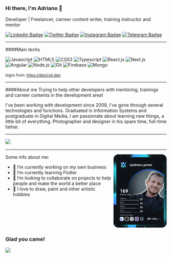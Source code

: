 ### Hi there, I'm Adriano 👋

Developer | Freelancer, carreer content writer, training instructor and mentor

<!-- [![Website Badge](https://img.shields.io/badge/Website-3b5998?style=flat-square&logo=google-chrome&logoColor=white)](https://gkassym.netlify.app)

Helpfull profile: https://github.com/Gapur/Gapur
-->

[![Linkedin Badge](https://img.shields.io/badge/-LinkedIn-0e76a8?style=flat-square&logo=Linkedin&logoColor=white)](https://linkedin.com/in/adrianomaringolo) [![Twitter Badge](https://img.shields.io/badge/-Twitter-00acee?style=flat-square&logo=Twitter&logoColor=white)](https://twitter.com/adrmaringolo) [![Instagram Badge](https://img.shields.io/badge/-Instagram-e4405f?style=flat-square&logo=Instagram&logoColor=white)](https://www.instagram.com/adrianomaringolo/) [![Telegram Badge](https://img.shields.io/badge/-Telegram-0088cc?style=flat-square&logo=Telegram&logoColor=white)](https://t.me/adrianomaringolo)

---

####Main techs

<!--  -->
<img height=40 title="Javascript" src="https://cdn.jsdelivr.net/gh/devicons/devicon/icons/javascript/javascript-original.svg" />
<img height=40 title="HTML5" src="https://cdn.jsdelivr.net/gh/devicons/devicon/icons/html5/html5-original.svg" />
<img height=40 title="CSS3" src="https://cdn.jsdelivr.net/gh/devicons/devicon/icons/css3/css3-original.svg" />
<img height=40 title="Typescript" src="https://cdn.jsdelivr.net/gh/devicons/devicon/icons/typescript/typescript-original.svg" />
<img height=40 title="React.js" src="https://cdn.jsdelivr.net/gh/devicons/devicon/icons/react/react-original.svg" />
<img height=40 title="Next.js" src="https://cdn.jsdelivr.net/gh/devicons/devicon/icons/nextjs/nextjs-original.svg" />  
<img height=40 title="Angular" src="https://cdn.jsdelivr.net/gh/devicons/devicon/icons/angularjs/angularjs-original.svg" />
<img height=40 title="Node.js" src="https://cdn.jsdelivr.net/gh/devicons/devicon/icons/nodejs/nodejs-original.svg" />  
<img height=40 title="Git" src="https://cdn.jsdelivr.net/gh/devicons/devicon/icons/git/git-plain.svg"/>
<img height=40 title="Firebase" src="https://cdn.jsdelivr.net/gh/devicons/devicon/icons/firebase/firebase-plain.svg" />
<img height=40 title="Mongo" src="https://cdn.jsdelivr.net/gh/devicons/devicon/icons/mongodb/mongodb-original.svg" />

<small>logos from: https://devicon.dev</small>

---

####About me
Trying to help other developers with mentoring, trainings and carreer contents in the development area!

I've been working with development since 2009, I've gone through several technologies and functions. Graduated in Information Systems and postgraduate in Digital Media, I am passionate about learning new things, a little bit of everything. Photographer and designer in his spare time, full-time father.

---

<img height="180em" src="https://github-readme-stats.vercel.app/api?username=adrianomaringolo&show_icons=true&hide_border=true&&count_private=true&include_all_commits=true" />

---

<div style="display:flex;">
    <div>
        Some info about me:
        <ul>
            <li>🔭 I’m currently working on my own business</li>
            <li>🌱 I’m currently learning Flutter</li>
            <li>👯 I’m looking to collaborate on projects to help people and make the world a better place</li>
            <li>🎨 I love to draw, paint and other artistic hobbies</li>
        </ul>
    </div>
    <div>
        <a href="https://app.daily.dev/adriano_gomes"><img src="https://github.com/adrianomaringolo/adrianomaringolo/blob/main/devcard.svg" width="300" alt="Adriano Maringolo's Dev Card"/></a>
    </div>
</div>

<!--
**adrianomaringolo/adrianomaringolo** is a ✨ _special_ ✨ repository because its `README.md` (this file) appears on your GitHub profile.

Here are some ideas to get you started:

- 🔭 I’m currently working on ...
- 🌱 I’m currently learning ...
- 👯 I’m looking to collaborate on ...
- 🤔 I’m looking for help with ...
- 💬 Ask me about ...
-
- 😄 Pronouns: ...
- ⚡ Fun fact: ...
-->

### Glad you came!

![](https://visitor-badge.glitch.me/badge?page_id=adrianomaringolo)
